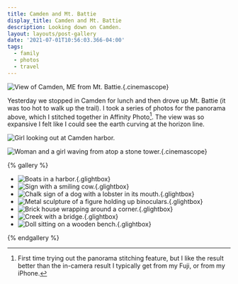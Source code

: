```yaml
---
title: Camden and Mt. Battie
display_title: Camden and Mt. Battie
description: Looking down on Camden.
layout: layouts/post-gallery
date: '2021-07-01T10:56:03.366-04:00'
tags:
  - family
  - photos
  - travel
---
```


![View of Camden, ME from Mt. Battie.](mt-battie-pano.jpg "Camden, ME, viewed from Mt. Battie"){.cinemascope}

Yesterday we stopped in Camden for lunch and then drove up Mt. Battie (it was too hot to walk up the trail). I took a series of photos for the panorama above, which I stitched together in Affinity Photo[^1]. The view was so expansive I felt like I could see the earth curving at the horizon line.

![Girl looking out at Camden harbor.](mt-battie-em.jpg "Em looking out on the harbor")

![Woman and a girl waving from atop a stone tower.](mt-battie-memorial-tower.jpg "Sophie and Debbie waving from atop the Memorial Tower"){.cinemascope}


{% gallery %}

* ![Boats in a harbor.](camden-1.jpg "Camden Harbor"){.glightbox}
* ![Sign with a smiling cow.](camden-2.jpg){.glightbox}
* ![Chalk sign of a dog with a lobster in its mouth.](camden-3.jpg "Even land dogs"){.glightbox}
* ![Metal sculpture of a figure holding up binoculars.](camden-4.jpg "I see you"){.glightbox}
* ![Brick house wrapping around a corner.](camden-5.jpg "Corner office"){.glightbox}
* ![Creek with a bridge.](camden-6.jpg){.glightbox}
* ![Doll sitting on a wooden bench.](camden-7.jpg "We walked by this very rapidly"){.glightbox}

{% endgallery %}


[^1]: First time trying out the panorama stitching feature, but I like the result better than the in-camera result I typically get from my Fuji, or from my iPhone.